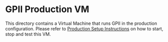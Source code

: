 GPII Production VM
==================

This directory contains a Virtual Machine that runs GPII in the production configuration. Please refer to [Production Setup Instructions](../documentation/ProductionSetupInstructions.md) on how to start, stop and test this VM.

